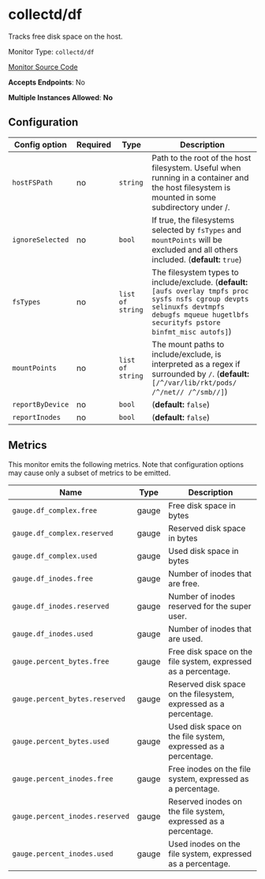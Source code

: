<!--- GENERATED BY gomplate from scripts/docs/monitor-page.md.tmpl --->

# collectd/df

 Tracks free disk space on the host.


Monitor Type: `collectd/df`

[Monitor Source Code](https://github.com/signalfx/signalfx-agent/tree/master/internal/monitors/collectd/df)

**Accepts Endpoints**: No

**Multiple Instances Allowed**: **No**

## Configuration

| Config option | Required | Type | Description |
| --- | --- | --- | --- |
| `hostFSPath` | no | `string` | Path to the root of the host filesystem.  Useful when running in a container and the host filesystem is mounted in some subdirectory under /. |
| `ignoreSelected` | no | `bool` | If true, the filesystems selected by `fsTypes` and `mountPoints` will be excluded and all others included. (**default:** `true`) |
| `fsTypes` | no | `list of string` | The filesystem types to include/exclude. (**default:** `[aufs overlay tmpfs proc sysfs nsfs cgroup devpts selinuxfs devtmpfs debugfs mqueue hugetlbfs securityfs pstore binfmt_misc autofs]`) |
| `mountPoints` | no | `list of string` | The mount paths to include/exclude, is interpreted as a regex if surrounded by `/`. (**default:** `[/^/var/lib/rkt/pods/ /^/net// /^/smb//]`) |
| `reportByDevice` | no | `bool` |  (**default:** `false`) |
| `reportInodes` | no | `bool` |  (**default:** `false`) |




## Metrics

This monitor emits the following metrics.  Note that configuration options may
cause only a subset of metrics to be emitted.

| Name | Type | Description |
| ---  | ---  | ---         |
| `gauge.df_complex.free` | gauge | Free disk space in bytes |
| `gauge.df_complex.reserved` | gauge | Reserved disk space in bytes |
| `gauge.df_complex.used` | gauge | Used disk space in bytes |
| `gauge.df_inodes.free` | gauge | Number of inodes that are free. |
| `gauge.df_inodes.reserved` | gauge | Number of inodes reserved for the super user. |
| `gauge.df_inodes.used` | gauge | Number of inodes that are used. |
| `gauge.percent_bytes.free` | gauge | Free disk space on the file system, expressed as a percentage. |
| `gauge.percent_bytes.reserved` | gauge | Reserved disk space on the filesystem, expressed as a percentage. |
| `gauge.percent_bytes.used` | gauge | Used disk space on the file system, expressed as a percentage. |
| `gauge.percent_inodes.free` | gauge | Free inodes on the file system, expressed as a percentage. |
| `gauge.percent_inodes.reserved` | gauge | Reserved inodes on the file system, expressed as a percentage. |
| `gauge.percent_inodes.used` | gauge | Used inodes on the file system, expressed as a percentage. |



